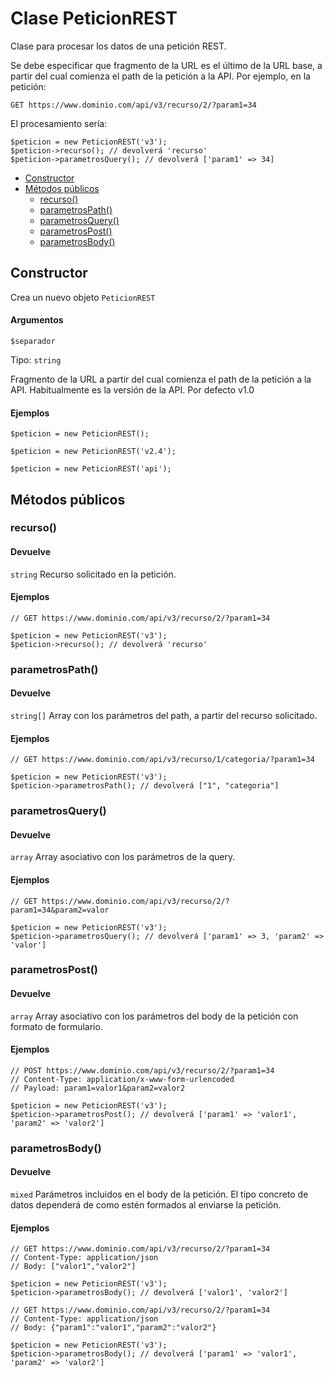 # Clase PeticionREST

Clase para procesar los datos de una petición REST.

Se debe especificar que fragmento de la URL es el último de la URL base, a
partir del cual comienza el path de la petición a la API. Por ejemplo, en la
petición:

`GET https://www.dominio.com/api/v3/recurso/2/?param1=34`

El procesamiento sería:

````
$peticion = new PeticionREST('v3');
$peticion->recurso(); // devolverá 'recurso'
$peticion->parametrosQuery(); // devolverá ['param1' => 34]
````

  * [Constructor](#constructor)
  * [Métodos públicos](#métodos-públicos)
    * [recurso()](#recurso)
    * [parametrosPath()](#parametrospath)
    * [parametrosQuery()](#parametrosquery)
    * [parametrosPost()](#parametrospost)
    * [parametrosBody()](#parametrosbody)

## Constructor

Crea un nuevo objeto `PeticionREST`

#### Argumentos

`$separador`

Tipo: `string`

Fragmento de la URL a partir del cual comienza el path de la petición a
la API. Habitualmente es la versión de la API. Por defecto v1.0

#### Ejemplos

````
$peticion = new PeticionREST();

$peticion = new PeticionREST('v2.4');

$peticion = new PeticionREST('api');

````

## Métodos públicos

### recurso()

#### Devuelve

`string` Recurso solicitado en la petición.

#### Ejemplos

````
// GET https://www.dominio.com/api/v3/recurso/2/?param1=34

$peticion = new PeticionREST('v3');
$peticion->recurso(); // devolverá 'recurso'
````

### parametrosPath()

#### Devuelve

`string[]` Array con los parámetros del path, a partir del recurso solicitado.

#### Ejemplos

````
// GET https://www.dominio.com/api/v3/recurso/1/categoria/?param1=34

$peticion = new PeticionREST('v3');
$peticion->parametrosPath(); // devolverá ["1", "categoria"]
````

### parametrosQuery()

#### Devuelve

`array` Array asociativo con los parámetros de la query.

#### Ejemplos

````
// GET https://www.dominio.com/api/v3/recurso/2/?param1=34&param2=valor

$peticion = new PeticionREST('v3');
$peticion->parametrosQuery(); // devolverá ['param1' => 3, 'param2' => 'valor']
````

### parametrosPost()

#### Devuelve

`array` Array asociativo con los parámetros del body de la petición con formato
de formulario.

#### Ejemplos

````
// POST https://www.dominio.com/api/v3/recurso/2/?param1=34
// Content-Type: application/x-www-form-urlencoded
// Payload: param1=valor1&param2=valor2

$peticion = new PeticionREST('v3');
$peticion->parametrosPost(); // devolverá ['param1' => 'valor1', 'param2' => 'valor2']
````

### parametrosBody()

#### Devuelve

`mixed` Parámetros incluidos en el body de la petición.
El tipo concreto de datos dependerá de como estén formados al enviarse la
petición.

#### Ejemplos

````
// GET https://www.dominio.com/api/v3/recurso/2/?param1=34
// Content-Type: application/json
// Body: ["valor1","valor2"]

$peticion = new PeticionREST('v3');
$peticion->parametrosBody(); // devolverá ['valor1', 'valor2']
````

````
// GET https://www.dominio.com/api/v3/recurso/2/?param1=34
// Content-Type: application/json
// Body: {"param1":"valor1","param2":"valor2"}

$peticion = new PeticionREST('v3');
$peticion->parametrosBody(); // devolverá ['param1' => 'valor1', 'param2' => 'valor2']
````